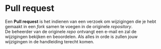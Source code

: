 Pull request
======
Een **Pull request** is het indienen van een verzoek om wijzigingen die je hebt gemaakt in een *fork* samen te voegen in de originele *repository*.  
De beheerder van de originele *repo* ontvangt een e-mail en zal de wijzigingen bekijken en beoordelen. Als alles in orde is zullen jouw wijzigingen in de handleiding terecht komen. 